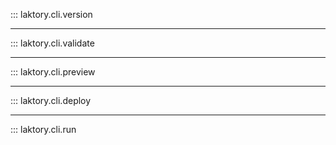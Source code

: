::: laktory.cli.version

---

::: laktory.cli.validate

---

::: laktory.cli.preview

---

::: laktory.cli.deploy

---

::: laktory.cli.run
